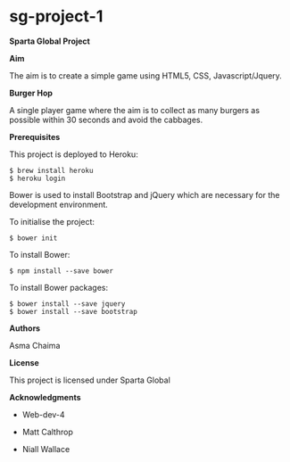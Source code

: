 # sg-project-1
**Sparta Global Project**


**Aim**

The aim is to create a simple game using HTML5, CSS, Javascript/Jquery.

**Burger Hop**

A single player game where the aim is to collect as many burgers as possible within 30 seconds and avoid the cabbages.


 **Prerequisites**

 This project is deployed to Heroku: 
 
 ```shell
 $ brew install heroku
 $ heroku login
 ``` 
 
 Bower is used to install Bootstrap and jQuery which are necessary for the development environment.
 
 To initialise the project:
 
 ```shell
 $ bower init
 ```
 
 To install Bower:
 
 ```
 $ npm install --save bower
 ```
 
 To install Bower packages:
 
 ```shell
 $ bower install --save jquery
 $ bower install --save bootstrap
 ```
**Authors**

Asma Chaima

**License**

This project is licensed under Sparta Global

**Acknowledgments**

- Web-dev-4

- Matt Calthrop

- Niall Wallace

